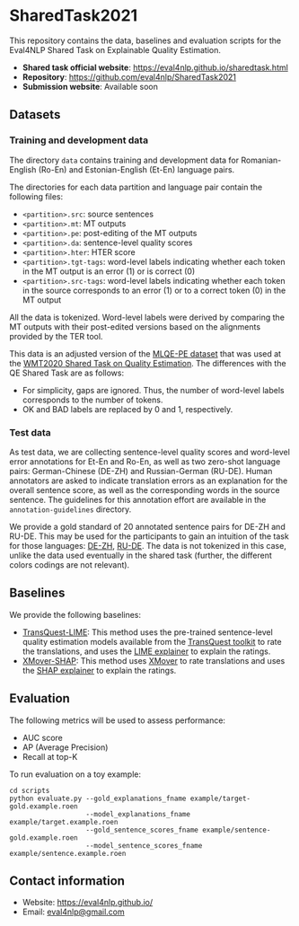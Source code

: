 # SharedTask2021

This repository contains the data, baselines and evaluation scripts for the Eval4NLP Shared Task on
Explainable Quality Estimation.

- **Shared task official website**: https://eval4nlp.github.io/sharedtask.html
- **Repository**: https://github.com/eval4nlp/SharedTask2021
- **Submission website**: Available soon

## Datasets

### Training and development data

The directory `data` contains training and development data for Romanian-English (Ro-En) and Estonian-English (Et-En)
language pairs.

The directories for each data partition and language pair contain the following files:

- `<partition>.src`: source sentences
- `<partition>.mt`: MT outputs
- `<partition>.pe`: post-editing of the MT outputs
- `<partition>.da`: sentence-level quality scores
- `<partition>.hter`: HTER score
- `<partition>.tgt-tags`: word-level labels indicating whether each token in the MT output is an error (1)
  or is correct (0)
- `<partition>.src-tags`: word-level labels indicating whether each token in the source corresponds to an error (1)
  or to a correct token (0) in the MT output

All the data is tokenized. Word-level labels were derived by comparing the MT outputs with their post-edited versions
based on the alignments provided by the TER tool.

This data is an adjusted version of the [MLQE-PE dataset](https://github.com/sheffieldnlp/mlqe-pe) that was used
at the [WMT2020 Shared Task on Quality Estimation](http://www.statmt.org/wmt20/quality-estimation-task.html).
The differences with the QE Shared Task are as follows:
- For simplicity, gaps are ignored. Thus, the number of word-level labels corresponds to the number of tokens.
- OK and BAD labels are replaced by 0 and 1, respectively.

### Test data

As test data, we are collecting sentence-level quality scores and word-level error annotations for Et-En and Ro-En,
as well as two zero-shot language pairs: German-Chinese (DE-ZH) and Russian-German (RU-DE). Human annotators are 
asked to indicate translation errors as an explanation for the overall sentence score, as well as the corresponding words
in the source sentence. The guidelines for this annotation effort are available in the `annotation-guidelines` directory.

We provide a gold standard of 20 annotated sentence pairs for DE-ZH and RU-DE. This may be used for the participants to gain an intuition of the task for those languages: [DE-ZH](https://drive.google.com/file/d/10Pe5mURpCnU4f22DNWErr4jj-5UmvaFx/view?usp=sharing), [RU-DE](https://drive.google.com/file/d/1IAeT-LOUDWlN3vTQaTgnxQdXmt7_fAR6/view?usp=sharing). The data is not tokenized in this case, unlike the data used eventually in the shared task (further,  the different colors codings are not relevant). 

## Baselines

We provide the following baselines:

* [TransQuest-LIME](baselines/transquest-lime.ipynb): This method uses the pre-trained sentence-level
quality estimation models available from the [TransQuest toolkit](https://github.com/TharinduDR/TransQuest)
to rate the translations, and uses the [LIME explainer](https://github.com/marcotcr/lime) to explain the ratings.
* [XMover-SHAP](baselines/xmover-shap/xmover-shap.ipynb): This method uses [XMover](https://github.com/AIPHES/ACL20-Reference-Free-MT-Evaluation)
to rate translations and uses the [SHAP explainer](https://github.com/slundberg/shap) to explain the ratings.


## Evaluation

The following metrics will be used to assess performance:
- AUC score
- AP (Average Precision)
- Recall at top-K

To run evaluation on a toy example:
```
cd scripts
python evaluate.py --gold_explanations_fname example/target-gold.example.roen 
                   --model_explanations_fname example/target.example.roen
                   --gold_sentence_scores_fname example/sentence-gold.example.roen
                   --model_sentence_scores_fname example/sentence.example.roen
```

## Contact information
- Website: https://eval4nlp.github.io/
- Email: eval4nlp@gmail.com
